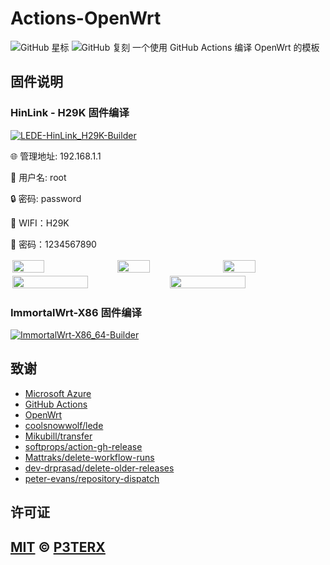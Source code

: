 # Actions-OpenWrt
[](https://github.com/P3TERX/Actions-OpenWrt/blob/master/LICENSE)
![GitHub 星标](https://img.shields.io/github/stars/P3TERX/Actions-OpenWrt.svg?style=flat-square&label=星标&logo=github)
![GitHub 复刻](https://img.shields.io/github/forks/P3TERX/Actions-OpenWrt.svg?style=flat-square&label=复刻&logo=github)
一个使用 GitHub Actions 编译 OpenWrt 的模板

## 固件说明

### HinLink - H29K 固件编译

[![LEDE-HinLink_H29K-Builder](https://github.com/aaaol/OpenWrt/actions/workflows/LEDE-HinLink_H29K-Builder.yml/badge.svg)](https://github.com/aaaol/OpenWrt/actions/workflows/LEDE-HinLink_H29K-Builder.yml)

🌐 管理地址: 192.168.1.1

👤 用户名: root

🔒 密码: password

📒 WIFI：H29K

📒 密码：1234567890

<div style="display: flex; justify-content: space-between; flex-wrap: wrap;">
  <img src="https://github.com/user-attachments/assets/3a154eb4-5f06-443a-b839-4edfeaa91eb9" width="32%" style="margin: 0.5%">
  <img src="https://github.com/user-attachments/assets/8c842cdb-8212-42c8-913a-cafb8977565a" width="32%" style="margin: 0.5%">
  <img src="https://github.com/user-attachments/assets/86f20e91-0b94-488a-8351-7918d909faa8" width="32%" style="margin: 0.5%">
</div>
<div style="display: flex; justify-content: space-between; flex-wrap: wrap;">
  <img src="https://github.com/user-attachments/assets/a1a0a160-cb33-4550-846c-56c678ffd5ab" width="49%" style="margin: 0.5%">
  <img src="https://github.com/user-attachments/assets/5be3fbed-0fe2-4239-a0f0-10069e5d27fb" width="49%" style="margin: 0.5%">
</div>


### ImmortalWrt-X86 固件编译

[![ImmortalWrt-X86_64-Builder](https://github.com/aaaol/OpenWrt/actions/workflows/ImmortalWrt-X86_64-Builder.yml/badge.svg)](https://github.com/aaaol/OpenWrt/actions/workflows/ImmortalWrt-X86_64-Builder.yml)

## 致谢
- [Microsoft Azure](https://azure.microsoft.com)
- [GitHub Actions](https://github.com/features/actions)
- [OpenWrt](https://github.com/openwrt/openwrt)
- [coolsnowwolf/lede](https://github.com/coolsnowwolf/lede)
- [Mikubill/transfer](https://github.com/Mikubill/transfer)
- [softprops/action-gh-release](https://github.com/softprops/action-gh-release)
- [Mattraks/delete-workflow-runs](https://github.com/Mattraks/delete-workflow-runs)
- [dev-drprasad/delete-older-releases](https://github.com/dev-drprasad/delete-older-releases)
- [peter-evans/repository-dispatch](https://github.com/peter-evans/repository-dispatch)
## 许可证
[MIT](https://github.com/P3TERX/Actions-OpenWrt/blob/main/LICENSE) © [**P3TERX**](https://p3terx.com)
---
